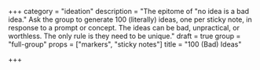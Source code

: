 +++
category = "ideation"
description = "The epitome of \"no idea is a bad idea.\" Ask the group to generate 100 (literally) ideas, one per sticky note, in response to a prompt or concept. The ideas can be bad, unpractical, or worthless. The only rule is they need to be unique."
draft = true
group = "full-group"
props = ["markers", "sticky notes"]
title = "100 (Bad) Ideas"

+++

